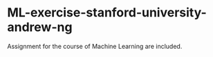 # ML-exercise-stanford-university-andrew-ng
Assignment for the course of Machine Learning are included.
